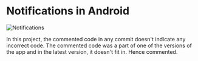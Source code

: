 # Notifications in Android

![Notifications](https://i.ytimg.com/vi/tTbd1Mfi-Sk/maxresdefault.jpg "Notification channels")

In this project, the commented code in any commit doesn't indicate any incorrect code. The commented code was a part of one of the versions of the app and in the latest version, it doesn't fit in. Hence commented.
